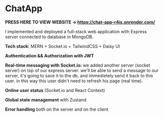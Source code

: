 # ChatApp
**PRESS HERE TO VIEW WEBSITE -> https://chat-app-r4is.onrender.com/**


I implemented and deployed a full-stack web application with Express server connected to database in MongoDB.

**Tech stack:** MERN + Socket.io + TailwindCSS + Daisy UI

**Authentication && Authorization with JWT**

**Real-time messaging with Socket.io:** 
we added another server (socket server) on top of our express server. 
we'll be able to send a message to our server, it's going to save it to the db, 
and immedietely send it back to this user. in this way this user didn't need to refresh his page (real time).

**Online user status** (Socket.io and React Context)

**Global state management** with Zustand

**Error handling** both on the server and on the client
